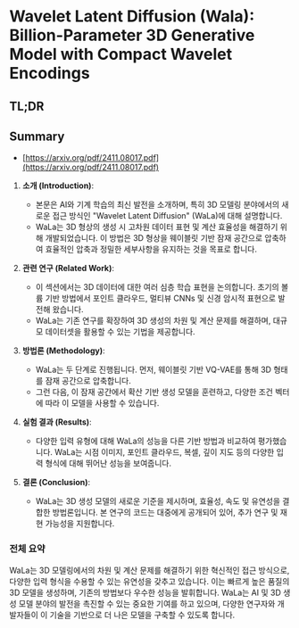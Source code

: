 # Wavelet Latent Diffusion (Wala): Billion-Parameter 3D Generative Model with Compact Wavelet Encodings
## TL;DR
## Summary
- [https://arxiv.org/pdf/2411.08017.pdf](https://arxiv.org/pdf/2411.08017.pdf)

1. **소개 (Introduction)**:
   - 본문은 AI와 기계 학습의 최신 발전을 소개하며, 특히 3D 모델링 분야에서의 새로운 접근 방식인 "Wavelet Latent Diffusion" (WaLa)에 대해 설명합니다.
   - WaLa는 3D 형상의 생성 시 고차원 데이터 표현 및 계산 효율성을 해결하기 위해 개발되었습니다. 이 방법은 3D 형상을 웨이블릿 기반 잠재 공간으로 압축하여 효율적인 압축과 정밀한 세부사항을 유지하는 것을 목표로 합니다.

2. **관련 연구 (Related Work)**:
   - 이 섹션에서는 3D 데이터에 대한 여러 심층 학습 표현을 논의합니다. 초기의 볼륨 기반 방법에서 포인트 클라우드, 멀티뷰 CNNs 및 신경 암시적 표현으로 발전해 왔습니다.
   - WaLa는 기존 연구를 확장하여 3D 생성의 차원 및 계산 문제를 해결하며, 대규모 데이터셋을 활용할 수 있는 기법을 제공합니다.

3. **방법론 (Methodology)**:
   - WaLa는 두 단계로 진행됩니다. 먼저, 웨이블릿 기반 VQ-VAE를 통해 3D 형태를 잠재 공간으로 압축합니다.
   - 그런 다음, 이 잠재 공간에서 확산 기반 생성 모델을 훈련하고, 다양한 조건 벡터에 따라 이 모델을 사용할 수 있습니다.

4. **실험 결과 (Results)**:
   - 다양한 입력 유형에 대해 WaLa의 성능을 다른 기반 방법과 비교하여 평가했습니다. WaLa는 시점 이미지, 포인트 클라우드, 복셀, 깊이 지도 등의 다양한 입력 형식에 대해 뛰어난 성능을 보여줍니다.

5. **결론 (Conclusion)**:
   - WaLa는 3D 생성 모델의 새로운 기준을 제시하며, 효율성, 속도 및 유연성을 결합한 방법론입니다. 본 연구의 코드는 대중에게 공개되어 있어, 추가 연구 및 재현 가능성을 지원합니다.

### 전체 요약
WaLa는 3D 모델링에서의 차원 및 계산 문제를 해결하기 위한 혁신적인 접근 방식으로, 다양한 입력 형식을 수용할 수 있는 유연성을 갖추고 있습니다. 이는 빠르게 높은 품질의 3D 모델을 생성하며, 기존의 방법보다 우수한 성능을 발휘합니다. WaLa는 AI 및 3D 생성 모델 분야의 발전을 촉진할 수 있는 중요한 기여를 하고 있으며, 다양한 연구자와 개발자들이 이 기술을 기반으로 더 나은 모델을 구축할 수 있도록 합니다.